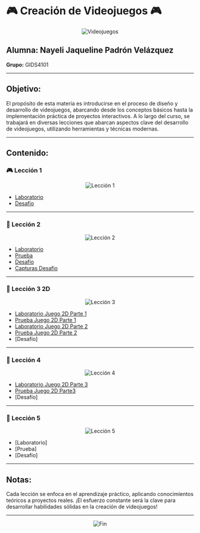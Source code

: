 # 🎮 Creación de Videojuegos 🎮

<p align="center">
  <img src="https://i.gifer.com/5bux.gif" alt="Videojuegos">
  
</p>

## Alumna: Nayeli Jaqueline Padrón Velázquez  
**Grupo:** GIDS4101

---

## Objetivo:
El propósito de esta materia es introducirse en el proceso de diseño y desarrollo de videojuegos, abarcando desde los conceptos básicos hasta la implementación práctica de proyectos interactivos. A lo largo del curso, se trabajará en diversas lecciones que abarcan aspectos clave del desarrollo de videojuegos, utilizando herramientas y técnicas modernas.

---

## Contenido:

### 🎮 Lección 1
<p align="center">
  <img src="https://media.tenor.com/hEQj4yw2vmkAAAAC/start-game.gif" alt="Lección 1">
</p>

- [Laboratorio](https://github.com/Nayelipadron24/Videojuegos/blob/main/Prototipo1_NayeliJaquelinePadronVelazquez.unitypackage)  
- [Desafío](https://github.com/Nayelipadron24/Videojuegos/blob/main/NJPV_Desafio1.unitypackage)

---

### 🌟 Lección 2
<p align="center">
  <img src="https://www.cinepremiere.com.mx/wp-content/uploads/2020/04/videojuegos-2.gif" alt="Lección 2">
</p>

- [Laboratorio](https://github.com/Nayelipadron24/Videojuegos/blob/main/Prototipo2_NayeliJaquelinePadronVelazquez.unitypackage)  
- [Prueba](https://github.com/Nayelipadron24/Videojuegos/blob/main/CapturasPrototipo2.docx)  
- [Desafío](https://github.com/Nayelipadron24/Videojuegos/blob/main/NJPV_Desafio2.unitypackage)
- [Capturas Desafio](https://github.com/Nayelipadron24/Videojuegos/blob/main/Desafio2.pdf)

---

### 🤖 Lección 3 2D
<p align="center">
  <img src="https://pa1.narvii.com/6383/7199b02cf88e01e699517d49f223faae8661107b_hq.gif" alt="Lección 3">
</p>

- [Laboratorio Juego 2D Parte 1](https://github.com/Nayelipadron24/Videojuegos/blob/main/Prototipo3_NayeliJaquelinePadronVelazquez.unitypackage)  
- [Prueba Juego 2D Parte 1](https://github.com/Nayelipadron24/Videojuegos/blob/main/CapturasPrototipo2.docx)
- [Laboratorio Juego 2D Parte 2](https://github.com/Nayelipadron24/Videojuegos/blob/main/Prototipo3Parte2_NayeliJaquelinePadronVelazquez.unitypackage)  
- [Prueba Juego 2D Parte 2](https://github.com/Nayelipadron24/Videojuegos/blob/main/CapturasPrototipo3_parte2.pdf)  
- [Desafío]

---

### 🎨 Lección 4
<p align="center">
  <img src="https://th.bing.com/th/id/OIP.8VEthqeSedWesicGWnl7ygAAAA?rs=1&pid=ImgDetMain" alt="Lección 4">
</p>

- [Laboratorio Juego 2D Parte 3](https://github.com/Nayelipadron24/Videojuegos/blob/main/Prototipo4Parte1_NayeliJaquelinePadronVelazquez.unitypackage)  
- [Prueba Juego 2D Parte3](https://github.com/Nayelipadron24/Videojuegos/blob/main/CapturasManual3.pdf)  
- [Desafío]  

---

### 🚀 Lección 5
<p align="center">
  <img src="https://th.bing.com/th/id/OIP.8VEthqeSedWesicGWnl7ygAAAA?rs=1&pid=ImgDetMain" alt="Lección 5">
</p>

- [Laboratorio]  
- [Prueba]  
- [Desafío]

---

## Notas:
Cada lección se enfoca en el aprendizaje práctico, aplicando conocimientos teóricos a proyectos reales. ¡El esfuerzo constante será la clave para desarrollar habilidades sólidas en la creación de videojuegos!

---

<p align="center">
  <img src="https://media.giphy.com/media/5GoVLqeAOo6PK/giphy.gif" alt="Fin">
</p>
